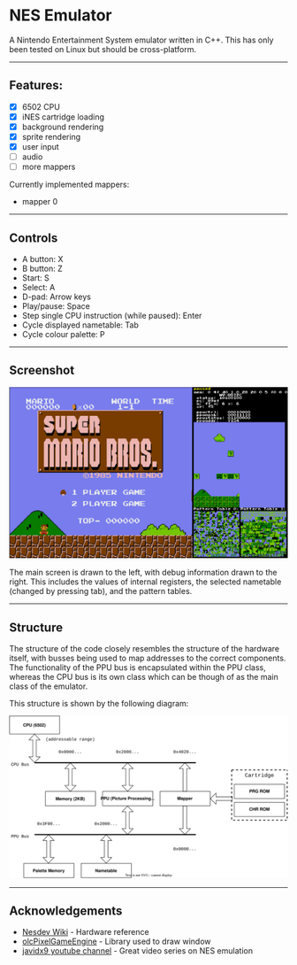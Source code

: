 # NES Emulator

A Nintendo Entertainment System emulator written in C++. This has only been tested on Linux but should be cross-platform.

---

## Features:

- [x] 6502 CPU
- [x] iNES cartridge loading
- [x] background rendering
- [x] sprite rendering
- [x] user input
- [ ] audio
- [ ] more mappers

Currently implemented mappers: 
- mapper 0
  
---

## Controls

- A button: X
- B button: Z
- Start: S
- Select: A
- D-pad: Arrow keys
- Play/pause: Space
- Step single CPU instruction (while paused): Enter
- Cycle displayed nametable: Tab
- Cycle colour palette: P

---

## Screenshot

![screenshot](images/Screenshot.png)

The main screen is drawn to the left, with debug information drawn to the right. This includes the values of internal registers, the selected nametable (changed by pressing tab), and the pattern tables.

---

## Structure

The structure of the code closely resembles the structure of the hardware itself, with busses being used to map addresses to the correct components. The functionality of the PPU bus is encapsulated within the PPU class, whereas the CPU bus is its own class which can be though of as the main class of the emulator.

This structure is shown by the following diagram:

![layout](images/structure.svg)

---

## Acknowledgements
- [Nesdev Wiki](https://www.nesdev.org/wiki/Nesdev_Wiki) - Hardware reference
- [olcPixelGameEngine](https://github.com/OneLoneCoder/olcPixelGameEngine) - Library used to draw window
- [javidx9 youtube channel](https://www.youtube.com/c/javidx9) - Great video series on NES emulation
